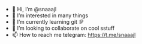 - 👋 Hi, I’m @snaaajl
- 👀 I’m interested in many things
- 🌱 I’m currently learning git :P
- 💞️ I’m looking to collaborate on cool sstuff
- 📫 How to reach me telegram: https://t.me/snaaajl

<!---
snaaajl/snaaajl is a ✨ special ✨ repository because its `README.md` (this file) appears on your GitHub profile.
You can click the Preview link to take a look at your changes.
--->
